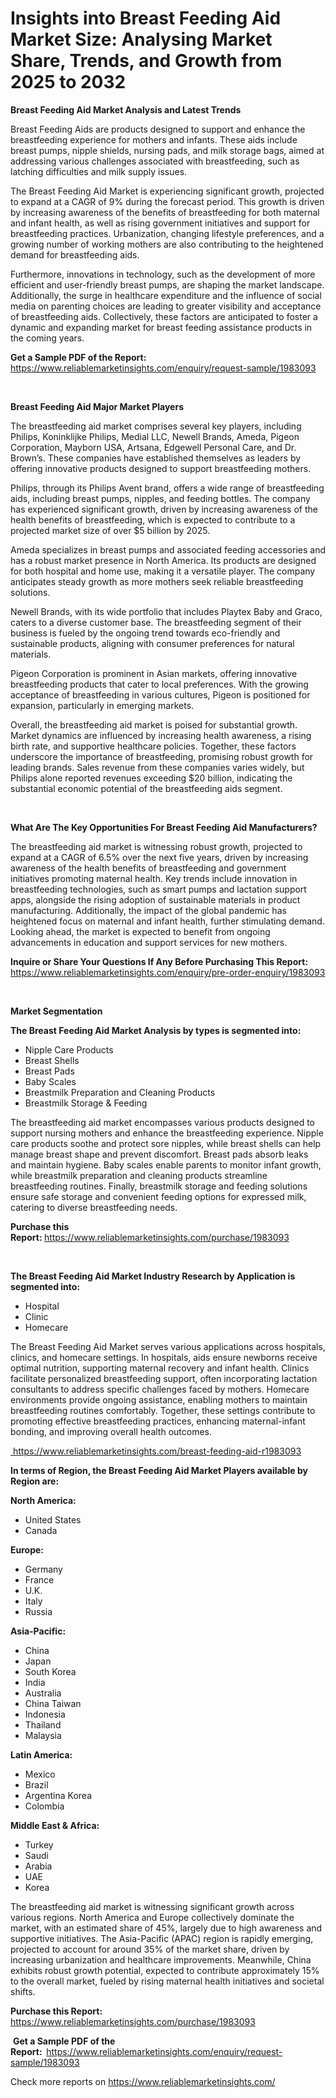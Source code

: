 <p><h1>Insights into Breast Feeding Aid Market Size: Analysing Market Share, Trends, and Growth from 2025 to 2032</h1></p><p><strong>Breast Feeding Aid Market Analysis and Latest Trends</strong></p>
<p><p>Breast Feeding Aids are products designed to support and enhance the breastfeeding experience for mothers and infants. These aids include breast pumps, nipple shields, nursing pads, and milk storage bags, aimed at addressing various challenges associated with breastfeeding, such as latching difficulties and milk supply issues. </p><p>The Breast Feeding Aid Market is experiencing significant growth, projected to expand at a CAGR of 9% during the forecast period. This growth is driven by increasing awareness of the benefits of breastfeeding for both maternal and infant health, as well as rising government initiatives and support for breastfeeding practices. Urbanization, changing lifestyle preferences, and a growing number of working mothers are also contributing to the heightened demand for breastfeeding aids. </p><p>Furthermore, innovations in technology, such as the development of more efficient and user-friendly breast pumps, are shaping the market landscape. Additionally, the surge in healthcare expenditure and the influence of social media on parenting choices are leading to greater visibility and acceptance of breastfeeding aids. Collectively, these factors are anticipated to foster a dynamic and expanding market for breast feeding assistance products in the coming years.</p></p>
<p><strong>Get a Sample PDF of the Report:&nbsp;</strong> <a href="https://www.reliablemarketinsights.com/enquiry/request-sample/1983093?utm_campaign=1894&utm_medium=2&utm_source=Github&utm_content=ia&utm_term=08022025&utm_id=breast-feeding-aid">https://www.reliablemarketinsights.com/enquiry/request-sample/1983093</a></p>
<p>&nbsp;</p>
<p><strong>Breast Feeding Aid Major Market Players</strong></p>
<p><p>The breastfeeding aid market comprises several key players, including Philips, Koninklijke Philips, Medial LLC, Newell Brands, Ameda, Pigeon Corporation, Mayborn USA, Artsana, Edgewell Personal Care, and Dr. Brown’s. These companies have established themselves as leaders by offering innovative products designed to support breastfeeding mothers.</p><p>Philips, through its Philips Avent brand, offers a wide range of breastfeeding aids, including breast pumps, nipples, and feeding bottles. The company has experienced significant growth, driven by increasing awareness of the health benefits of breastfeeding, which is expected to contribute to a projected market size of over $5 billion by 2025.</p><p>Ameda specializes in breast pumps and associated feeding accessories and has a robust market presence in North America. Its products are designed for both hospital and home use, making it a versatile player. The company anticipates steady growth as more mothers seek reliable breastfeeding solutions.</p><p>Newell Brands, with its wide portfolio that includes Playtex Baby and Graco, caters to a diverse customer base. The breastfeeding segment of their business is fueled by the ongoing trend towards eco-friendly and sustainable products, aligning with consumer preferences for natural materials.</p><p>Pigeon Corporation is prominent in Asian markets, offering innovative breastfeeding products that cater to local preferences. With the growing acceptance of breastfeeding in various cultures, Pigeon is positioned for expansion, particularly in emerging markets.</p><p>Overall, the breastfeeding aid market is poised for substantial growth. Market dynamics are influenced by increasing health awareness, a rising birth rate, and supportive healthcare policies. Together, these factors underscore the importance of breastfeeding, promising robust growth for leading brands. Sales revenue from these companies varies widely, but Philips alone reported revenues exceeding $20 billion, indicating the substantial economic potential of the breastfeeding aids segment.</p></p>
<p>&nbsp;</p>
<p><strong>What Are The Key Opportunities For Breast Feeding Aid Manufacturers?</strong></p>
<p><p>The breastfeeding aid market is witnessing robust growth, projected to expand at a CAGR of 6.5% over the next five years, driven by increasing awareness of the health benefits of breastfeeding and government initiatives promoting maternal health. Key trends include innovation in breastfeeding technologies, such as smart pumps and lactation support apps, alongside the rising adoption of sustainable materials in product manufacturing. Additionally, the impact of the global pandemic has heightened focus on maternal and infant health, further stimulating demand. Looking ahead, the market is expected to benefit from ongoing advancements in education and support services for new mothers.</p></p>
<p><strong>Inquire or Share Your Questions If Any Before Purchasing This Report:</strong> <a href="https://www.reliablemarketinsights.com/enquiry/pre-order-enquiry/1983093?utm_campaign=1894&utm_medium=2&utm_source=Github&utm_content=ia&utm_term=08022025&utm_id=breast-feeding-aid">https://www.reliablemarketinsights.com/enquiry/pre-order-enquiry/1983093</a></p>
<p>&nbsp;</p>
<p><strong>Market Segmentation</strong></p>
<p><strong>The Breast Feeding Aid Market Analysis by types is segmented into:</strong></p>
<p><ul><li>Nipple Care Products</li><li>Breast Shells</li><li>Breast Pads</li><li>Baby Scales</li><li>Breastmilk Preparation and Cleaning Products</li><li>Breastmilk Storage & Feeding</li></ul></p>
<p><p>The breastfeeding aid market encompasses various products designed to support nursing mothers and enhance the breastfeeding experience. Nipple care products soothe and protect sore nipples, while breast shells can help manage breast shape and prevent discomfort. Breast pads absorb leaks and maintain hygiene. Baby scales enable parents to monitor infant growth, while breastmilk preparation and cleaning products streamline breastfeeding routines. Finally, breastmilk storage and feeding solutions ensure safe storage and convenient feeding options for expressed milk, catering to diverse breastfeeding needs.</p></p>
<p><strong>Purchase this Report:&nbsp;</strong><a href="https://www.reliablemarketinsights.com/purchase/1983093?utm_campaign=1894&utm_medium=2&utm_source=Github&utm_content=ia&utm_term=08022025&utm_id=breast-feeding-aid">https://www.reliablemarketinsights.com/purchase/1983093</a></p>
<p>&nbsp;</p>
<p><strong>The Breast Feeding Aid Market Industry Research by Application is segmented into:</strong></p>
<p><ul><li>Hospital</li><li>Clinic</li><li>Homecare</li></ul></p>
<p><p>The Breast Feeding Aid Market serves various applications across hospitals, clinics, and homecare settings. In hospitals, aids ensure newborns receive optimal nutrition, supporting maternal recovery and infant health. Clinics facilitate personalized breastfeeding support, often incorporating lactation consultants to address specific challenges faced by mothers. Homecare environments provide ongoing assistance, enabling mothers to maintain breastfeeding routines comfortably. Together, these settings contribute to promoting effective breastfeeding practices, enhancing maternal-infant bonding, and improving overall health outcomes.</p></p>
<p><a href="https://www.reliablemarketinsights.com/breast-feeding-aid-r1983093?utm_campaign=1894&utm_medium=2&utm_source=Github&utm_content=ia&utm_term=08022025&utm_id=breast-feeding-aid">&nbsp;https://www.reliablemarketinsights.com/breast-feeding-aid-r1983093</a></p>
<p><strong>In terms of Region, the Breast Feeding Aid Market Players available by Region are:</strong></p>
<p>
    <p> <strong> North America: </strong>
        <ul>
            <li>United States</li>
            <li>Canada</li>
        </ul>
        </p> 
    <p> <strong> Europe: </strong>
        <ul>
            <li>Germany</li>
            <li>France</li>
            <li>U.K.</li>
            <li>Italy</li>
            <li>Russia</li>
        </ul>
        </p> 
    <p> <strong> Asia-Pacific: </strong>
        <ul>
            <li>China</li>
            <li>Japan</li>
            <li>South Korea</li>
            <li>India</li>
            <li>Australia</li>
            <li>China Taiwan</li>
            <li>Indonesia</li>
            <li>Thailand</li>
            <li>Malaysia</li>
        </ul>
        </p> 
    <p> <strong> Latin America: </strong>
        <ul>
            <li>Mexico</li>
            <li>Brazil</li>
            <li>Argentina Korea</li>
            <li>Colombia</li>
        </ul>
        </p> 
    <p> <strong> Middle East & Africa: </strong>
        <ul>
            <li>Turkey</li>
            <li>Saudi</li>
            <li>Arabia</li>
            <li>UAE</li>
            <li>Korea</li>
        </ul>
    </p>
    </p>
<p><p>The breastfeeding aid market is witnessing significant growth across various regions. North America and Europe collectively dominate the market, with an estimated share of 45%, largely due to high awareness and supportive initiatives. The Asia-Pacific (APAC) region is rapidly emerging, projected to account for around 35% of the market share, driven by increasing urbanization and healthcare improvements. Meanwhile, China exhibits robust growth potential, expected to contribute approximately 15% to the overall market, fueled by rising maternal health initiatives and societal shifts.</p></p>
<p><strong>Purchase this Report: </strong><a href="https://www.reliablemarketinsights.com/purchase/1983093?utm_campaign=1894&utm_medium=2&utm_source=Github&utm_content=ia&utm_term=08022025&utm_id=breast-feeding-aid">https://www.reliablemarketinsights.com/purchase/1983093</a></p>
<p>&nbsp;<strong>Get a Sample PDF of the Report:&nbsp;&nbsp;</strong><a href="https://www.reliablemarketinsights.com/enquiry/request-sample/1983093?utm_campaign=1894&utm_medium=2&utm_source=Github&utm_content=ia&utm_term=08022025&utm_id=breast-feeding-aid">https://www.reliablemarketinsights.com/enquiry/request-sample/1983093</a></p>
<p><strong></strong></p>
<p>Check more reports on <a href="https://www.reliablemarketinsights.com/?utm_campaign=1894&utm_medium=2&utm_source=Github&utm_content=ia&utm_term=08022025&utm_id=breast-feeding-aid">https://www.reliablemarketinsights.com/</a></p>